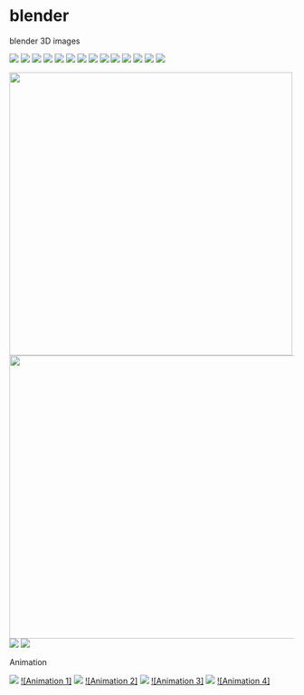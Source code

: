 # blender
blender 3D images

![](/images/apple.jpg)
![](/images/cartoon1.png)
![](/images/chess.jpg)
![](/images/areachess.png)
![](/images/spotchess.png)
![](/images/spotchess1.png)
![](/images/areachess1.png)
![](/images/chess2.png)
![](/images/landscape.jpg)
![](/images/mirror.jpg)
![](/images/randomizetransform1.jpg)
![](/images/staircase.png)
![](/images/mirror(2).png)
![](/images/dinningset1.png)

<img src="/images/tree.png" wigth="550" height="500">
<img src="/images/pslv.png" width="550" height="500" align="right">

![](/images/banner1.jpg)
![](/images/banner3.jpg)


Animation

[![](/images/water.png)](https://youtu.be/g6wvx9H3BdM)
[![Animation 1]](https://youtu.be/g6wvx9H3BdM)
[![](/images/halloween.jpg)](https://youtu.be/fvJbgI1veM4)
[![Animation 2]](https://youtu.be/fvJbgI1veM4)
[![](/images/cube.png)](https://youtu.be/a3AYM-34UJ8)
[![Animation 3]](https://youtu.be/a3AYM-34UJ8)
[![](/images/uvsphre.jpg)](https://youtu.be/AOBb0QF19pA)
[![Animation 4]](https://youtu.be/AOBb0QF19pA)
